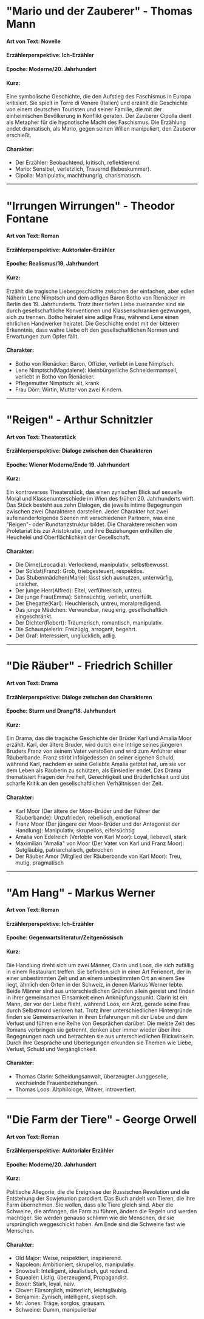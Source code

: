 # "Mario und der Zauberer" - Thomas Mann

#### Art von Text: Novelle
#### Erzählerperspektive: Ich-Erzähler
#### Epoche: Moderne/20. Jahrhundert
#### Kurz:
Eine symbolische Geschichte, die den Aufstieg des Faschismus in Europa kritisiert. 
Sie spielt in Torre di Venere (Italien) und erzählt die Geschichte von einem deutschen Touristen und seiner Familie, 
die mit der einheimischen Bevölkerung in Konflikt geraten. 
Der Zauberer Cipolla dient als Metapher für die hypnotische Macht des Faschismus. 
Die Erzählung endet dramatisch, als Mario, gegen seinen Willen manipuliert, den Zauberer erschießt.
#### Charakter:
* Der Erzähler: Beobachtend, kritisch, reflektierend.
* Mario: Sensibel, verletzlich, Trauernd (liebeskummer).
* Cipolla: Manipulativ, machthungrig, charismatisch.

---

# "Irrungen Wirrungen" - Theodor Fontane

#### Art von Text: Roman
#### Erzählerperspektive: Auktorialer-Erzähler
#### Epoche: Realismus/19. Jahrhundert
#### Kurz:
Erzählt die tragische Liebesgeschichte zwischen der einfachen, 
aber edlen Näherin Lene Nimptsch und dem adligen Baron Botho von Rienäcker im Berlin des 19. Jahrhunderts. 
Trotz ihrer tiefen Liebe zueinander sind sie durch gesellschaftliche Konventionen und Klassenschranken gezwungen, sich zu trennen. 
Botho heiratet eine adlige Frau, während Lene einen ehrlichen Handwerker heiratet. 
Die Geschichte endet mit der bitteren Erkenntnis, dass wahre Liebe oft den gesellschaftlichen Normen und Erwartungen zum Opfer fällt.
#### Charakter:
* Botho von Rienäcker: Baron, Offizier, verliebt in Lene Nimptsch.
* Lene Nimptsch(Magdalene): kleinbürgerliche Schneidermamsell, verliebt in Botho von Rienäcker.
* Pflegemutter Nimptsch: alt, krank
* Frau Dörr: Wirtin, Mutter von zwei Kindern.

---

# "Reigen" - Arthur Schnitzler

#### Art von Text: Theaterstück
#### Erzählerperspektive: Dialoge zwischen den Charakteren
#### Epoche: Wiener Moderne/Ende 19. Jahrhundert
#### Kurz:
Ein kontroverses Theaterstück, das einen zynischen Blick auf sexuelle Moral und Klassenunterschiede im Wien des frühen 20. Jahrhunderts wirft. 
Das Stück besteht aus zehn Dialogen, die jeweils intime Begegnungen zwischen zwei Charakteren darstellen. 
Jeder Charakter hat zwei aufeinanderfolgende Szenen mit verschiedenen Partnern, was eine "Reigen"- oder Rundtanzstruktur bildet. 
Die Charaktere reichen vom Proletariat bis zur Aristokratie, und ihre Beziehungen enthüllen die Heuchelei und Oberflächlichkeit der Gesellschaft.
#### Charakter:
* Die Dirne(Leocadia): Verlockend, manipulativ, selbstbewusst.
* Der Soldat(Franz): Grob, triebgesteuert, respektlos.
* Das Stubenmädchen(Marie): lässt sich ausnutzen, unterwürfig, unsicher.
* Der junge Herr(Alfred): Eitel, verführerisch, untreu.
* Die junge Frau(Emma): Sehnsüchtig, verliebt, unerfüllt.
* Der Ehegatte(Karl): Heuchlerisch, untreu, moralpredigend.
* Das junge Mädchen: Verwundbar, neugierig, gesellschaftlich eingeschränkt.
* Der Dichter(Robert): Träumerisch, romantisch, manipulativ.
* Die Schauspielerin: Freizügig, arrogant, begehrt.
* Der Graf: Interessiert, unglücklich, adlig.

---

# "Die Räuber" - Friedrich Schiller

#### Art von Text: Drama
#### Erzählerperspektive: Dialoge zwischen den Charakteren
#### Epoche: Sturm und Drang/18. Jahrhundert
#### Kurz:
Ein Drama, das die tragische Geschichte der Brüder Karl und Amalia Moor erzählt. 
Karl, der ältere Bruder, wird durch eine Intrige seines jüngeren Bruders Franz von seinem Vater verstoßen und wird zum Anführer einer Räuberbande. 
Franz stirbt infolgedessen an seiner eigenen Schuld, während Karl, nachdem er seine Geliebte Amalia getötet hat, 
um sie vor dem Leben als Räuberin zu schützen, als Einsiedler endet. 
Das Drama thematisiert Fragen der Freiheit, Gerechtigkeit und Brüderlichkeit und übt scharfe Kritik an den gesellschaftlichen Verhältnissen der Zeit.
#### Charakter:
* Karl Moor (Der ältere der Moor-Brüder und der Führer der Räuberbande): Unzufrieden, rebellisch, emotional
* Franz Moor (Der jüngere der Moor-Brüder und der Antagonist der Handlung): Manipulativ, skrupellos, eifersüchtig
* Amalia von Edelreich (Verlobte von Karl Moor): Loyal, liebevoll, stark
* Maximilian "Amalia" von Moor (Der Vater von Karl und Franz Moor): Gutgläubig, patriarchalisch, gebrochen
* Der Räuber Amor (Mitglied der Räuberbande von Karl Moor): Treu, mutig, pragmatisch

---

# "Am Hang" - Markus Werner

#### Art von Text: Roman
#### Erzählerperspektive: Ich-Erzähler
#### Epoche: Gegenwartsliteratur/Zeitgenössisch
#### Kurz:
Die Handlung dreht sich um zwei Männer, Clarin und Loos, die sich zufällig in einem Restaurant treffen. 
Sie befinden sich in einer Art Ferienort, der in einer unbestimmten Zeit und an einem unbestimmten Ort an einem See liegt, ähnlich den Orten in der Schweiz, in denen Markus Werner lebte. 
Beide Männer sind aus unterschiedlichen Gründen allein gereist und finden in ihrer gemeinsamen Einsamkeit einen Anknüpfungspunkt.
Clarin ist ein Mann, der vor der Liebe flieht, während Loos, ein Arzt, gerade seine Frau durch Selbstmord verloren hat. 
Trotz ihrer unterschiedlichen Hintergründe finden sie Gemeinsamkeiten in ihren Erfahrungen mit der Liebe und dem Verlust und führen eine Reihe von Gesprächen darüber.
Die meiste Zeit des Romans verbringen sie getrennt, denken aber immer wieder über ihre Begegnungen nach und betrachten sie aus unterschiedlichen Blickwinkeln. 
Durch ihre Gespräche und Überlegungen erkunden sie Themen wie Liebe, Verlust, Schuld und Vergänglichkeit.
#### Charakter:
* Thomas Clarin: Scheidungsanwalt, überzeugter Junggeselle, wechselnde Frauenbeziehungen.
* Thomas Loos: Altphilologe, Witwer, introvertiert.

---

# "Die Farm der Tiere" - George Orwell

#### Art von Text: Roman
#### Erzählerperspektive: Auktorialer Erzähler
#### Epoche: Moderne/20. Jahrhundert
#### Kurz:
Politische Allegorie, die die Ereignisse der Russischen Revolution und die Entstehung der Sowjetunion parodiert. 
Das Buch andelt von Tieren, die ihre Farm übernehmen. 
Sie wollen, dass alle Tiere gleich sind. 
Aber die Schweine, die anfangen, die Farm zu führen, ändern die Regeln und werden mächtiger. 
Sie werden genauso schlimm wie die Menschen, die sie ursprünglich weggeschickt haben. 
Am Ende sind die Schweine fast wie Menschen.
#### Charakter:
* Old Major: Weise, respektiert, inspirierend.
* Napoleon: Ambitioniert, skrupellos, manipulativ.
* Snowball: Intelligent, idealistisch, gut redend.
* Squealer: Listig, überzeugend, Propagandist.
* Boxer: Stark, loyal, naiv.
* Clover: Fürsorglich, mütterlich, leichtgläubig.
* Benjamin: Zynisch, intelligent, skeptisch.
* Mr. Jones: Träge, sorglos, grausam.
* Schweine: Dumm, manipulierbar
